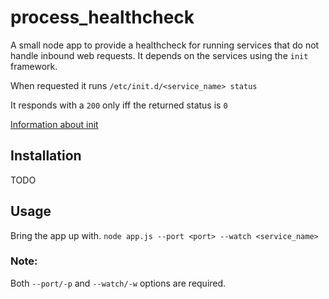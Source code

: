 # process_healthcheck

A small node app to provide a healthcheck for running services that do not handle inbound web requests. It depends on the services using the `init` framework.

When requested it runs `/etc/init.d/<service_name> status`

It responds with a `200` only iff the returned status is `0`

[Information about init](http://refspecs.linuxbase.org/LSB_3.1.0/LSB-Core-generic/LSB-Core-generic/iniscrptact.html)

## Installation
  TODO

## Usage
  Bring the app up with.
  `node app.js --port <port> --watch <service_name>`
  
### Note: 
  Both `--port/-p` and `--watch/-w` options are required.

  
